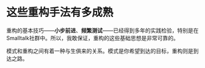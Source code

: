 # 这些重构手法有多成熟

重构的基本技巧——**小步前进**、**频繁测试**——已经得到多年的实践检验，特别是在Smalltalk社群中。所以，我敢保证，重构的这些基础思想是非常可靠的。

模式和重构之间有着一种与生俱来的关系。模式是你希望到达的目标，重构则是到达之路。